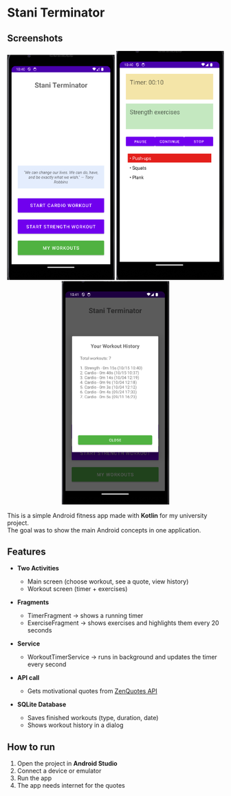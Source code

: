 # Stani Terminator

## Screenshots
<p align="center">
  <img src="screenshots/mainActivity.png" width="250">
  <img src="screenshots/WorkoutActivity.png" width="250">
  <img src="screenshots/History.png" width="250">
</p>

This is a simple Android fitness app made with **Kotlin** for my university project.  
The goal was to show the main Android concepts in one application.

## Features
- **Two Activities**
    - Main screen (choose workout, see a quote, view history)
    - Workout screen (timer + exercises)

- **Fragments**
    - TimerFragment → shows a running timer
    - ExerciseFragment → shows exercises and highlights them every 20 seconds

- **Service**
    - WorkoutTimerService → runs in background and updates the timer every second

- **API call**
    - Gets motivational quotes from [ZenQuotes API](https://zenquotes.io/api/random)

- **SQLite Database**
    - Saves finished workouts (type, duration, date)
    - Shows workout history in a dialog

## How to run
1. Open the project in **Android Studio**
2. Connect a device or emulator
3. Run the app
4. The app needs internet for the quotes